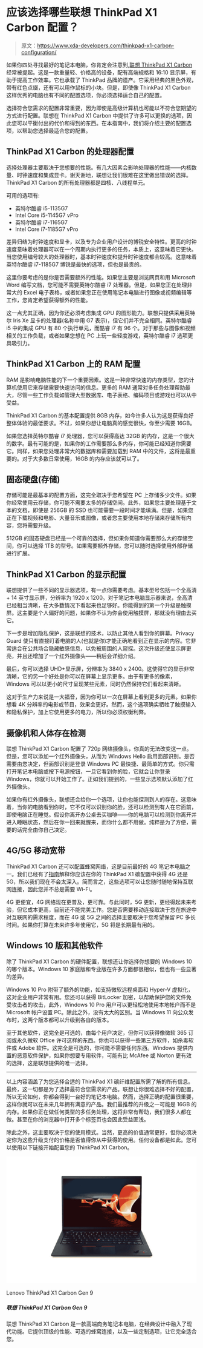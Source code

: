 # 应该选择哪些联想 ThinkPad X1 Carbon 配置？

> 原文：<https://www.xda-developers.com/thinkpad-x1-carbon-configuration/>

如果你四处寻找最好的笔记本电脑，你肯定会注意到,[联想 ThinkPad X1 Carbon](https://www.xda-developers.com/lenovo-thinkpad-x1-carbon-review/) 经常被提起。这是一款重量轻、价格高的设备，配有高端规格和 16:10 显示屏，有助于提高工作效率。它也承载了 ThinkPad 品牌的遗产。它采用经典的黑色外观，带有红色点缀，还有可以用作鼠标的小块。但是，即使像 ThinkPad X1 Carbon 这样优秀的电脑也有不同的配置选项，你必须选择适合自己的配置。

选择符合您需求的配置非常重要，因为即使是高级计算机也可能以不符合您期望的方式进行配置。联想在 ThinkPad X1 Carbon 中提供了许多可以更换的选项，因此您可以平衡付出的代价和得到的东西。在本指南中，我们将介绍主要的配置选项，以帮助您选择最适合您的配置。

## ThinkPad X1 Carbon 的处理器配置

选择处理器主要取决于您想要的性能。有几大因素会影响处理器的性能——内核数量、时钟速度和集成显卡。谢天谢地，联想让我们很难在这里做出错误的选择。ThinkPad X1 Carbon 的所有处理器都是四核、八线程单元。

可用的选项有:

*   英特尔酷睿 i5-1135G7
*   Intel Core i5-1145G7 vPro
*   英特尔酷睿 i7-1165G7
*   Intel Core i7-1185G7 vPro

差异归结为时钟速度和显卡，以及专为企业用户设计的博锐安全特性。更高的时钟速度意味着处理器可以在一个周期内执行更多的任务，本质上，这意味着它更快。当您使用编号较大的处理器时，基本时钟速度和提升时钟速度都会较高。这意味着英特尔酷睿 i7-1185G7 博锐是最快的选项，但也是最贵的。

这里你要考虑的是你是否需要额外的性能。如果您主要是浏览网页和用 Microsoft Word 编写文档，您可能不需要英特尔酷睿 i7 处理器。但是，如果您正在处理非常大的 Excel 电子表格，或者如果您正在使用笔记本电脑进行图像或视频编辑等工作，您肯定希望获得额外的性能。

这一点尤其正确，因为你还必须考虑集成 GPU 的图形能力。联想只提供采用英特尔 Iris Xe 显卡的处理器(名称中用 G7 表示)，但它们并不完全相同。英特尔酷睿 i5 中的集成 GPU 有 80 个执行单元，而酷睿 i7 有 96 个。对于那些与图像和视频相关的工作负载，或者如果您想在 PC 上玩一些轻度游戏，英特尔酷睿 i7 选项更具吸引力。

## ThinkPad X1 Carbon 上的 RAM 配置

RAM 是影响电脑性能的下一个重要因素。这是一种非常快速的内存类型，您的计算机使用它来存储需要快速访问的信息。更多的 RAM 通常对多任务处理帮助最大，尽管一些工作负载如管理大型数据库、电子表格、编码项目或游戏也可以从中受益。

ThinkPad X1 Carbon 的基本配置提供 8GB 内存，如今许多人认为这是获得良好整体体验的最低要求。不过，如果你想让电脑真的感觉很快，你至少需要 16GB。

如果您选择英特尔酷睿 i7 处理器，您可以获得高达 32GB 的内存，这是一个很大的数字。最有可能的是，如果你的工作需要那么多内存，你可能已经知道你需要它。同样，如果您处理非常大的数据库和需要加载到 RAM 中的文件，这将是最重要的。对于大多数日常使用，16GB 的内存应该就可以了。

## 固态硬盘(存储)

存储可能是最基本的配置方面，这完全取决于您希望在 PC 上存储多少文件。如果你经常使用云存储，你可能不需要太多的存储空间。此外，如果您主要处理基于文本的文档，即使是 256GB 的 SSD 也可能需要一段时间才能填满。但是，如果您正在下载视频和电影、大量音乐或图像，或者您主要使用本地存储来存储所有内容，您将需要升级。

512GB 的固态硬盘已经是一个可靠的选择，但如果你知道你需要那么大的存储空间，你可以选择 1TB 的型号。如果需要额外存储，您可以随时选择使用外部存储进行扩展。

## ThinkPad X1 Carbon 的显示配置

联想提供了一些不同的显示器选项，有一点你需要考虑。基本型号包括一个全高清+ 14 英寸显示屏，分辨率为 1920 x 1200。对于笔记本电脑显示器来说，全高清已经相当清晰，在大多数情况下看起来也足够好。你能得到的第一个升级是触摸屏。这主要是个人偏好的问题，如果你不认为你会使用触摸屏，那就没有理由去买它。

下一步是增加隐私保护，这是联想的技术，以防止其他人看到你的屏幕。Privacy Guard 使只有直接盯着电脑的人(也就是你)才能正确地看到正在显示的内容。它非常适合在公共场合隐藏敏感信息，以免被周围的人窥探。这次升级还使显示屏更亮，并且还增加了一个红外摄像头——稍后会详细介绍。

最后，你可以选择 UHD+显示屏，分辨率为 3840 x 2400。这使得它的显示非常清晰，它的另一个好处是你可以在屏幕上显示更多。由于有更多的像素，Windows 可以以更小的尺寸呈现某些元素，同时仍然保持它们看起来清晰。

这对于生产力来说是一大福音，因为你可以一次在屏幕上看到更多的元素。如果你想看 4K 分辨率的电影或节目，效果会更好。然而，这个选项确实牺牲了触摸输入和隐私保护，加上它使用更多的电力，所以你必须权衡利弊。

## 摄像机和人体存在检测

联想 ThinkPad X1 Carbon 配置了 720p 网络摄像头，你真的无法改变这一点。但是，您可以添加一个红外摄像头，从而为 Windows Hello 启用面部识别。是否需要由您决定，但面部识别是登录 Windows PC 最快捷、最简单的方式。你只需打开笔记本电脑或按下电源按钮，一旦它看到你的脸，它就会让你登录 Windows，你就可以开始工作了。正如我们提到的，一些显示选项默认添加了红外摄像头。

如果你有红外摄像头，联想还会给你一个选项，让你也能探测到人的存在。这意味着，当你的电脑看到你时，它不仅可以识别你的脸，还可以检测到有人在它面前，即使电脑正在睡觉。假设你离开办公桌去买咖啡——你的电脑可以检测到你离开并进入睡眠状态，然后在你一回来就醒来，而你什么都不用做。纯粹是为了方便，需要的话完全由你自己决定。

## 4G/5G 移动宽带

ThinkPad X1 Carbon 还可以配置蜂窝网络，这是目前最好的 4G 笔记本电脑之一。我们已经有了[指南](https://www.xda-developers.com/thinkpad-x1-carbon-5g/)解释你应该在你的 ThinkPad X1 碳配置中获得 4G 还是 5G，所以我们现在不会太深入。简而言之，这些选项可以让您随时随地保持互联网连接，因此您并不总是需要 Wi-Fi。

4G 更便宜，4G 网络现在更普及，更可靠。与此同时，5G 更新，更经得起未来考验，但它成本更高，目前还不能完美工作。您是否需要移动连接取决于您在旅途中对互联网的需求程度，而在 4G 或 5G 之间的选择主要取决于您希望保留 PC 多长时间。如果你打算在未来许多年使用它，5G 将是长期最有用的。

## Windows 10 版和其他软件

除了 ThinkPad X1 Carbon 的硬件配置，联想还让你选择你想要的 Windows 10 的哪个版本。Windows 10 家庭版和专业版在许多方面都很相似，但也有一些显著的差异。

Windows 10 Pro 附带了额外的功能，如支持微软远程桌面和 Hyper-V 虚拟化，这对企业用户非常有用。您还可以获得 BitLocker 加密，以帮助保护您的文件免受攻击者的攻击，此外，Windows 10 Pro 用户可以更轻松地使用本地帐户而不是 Microsoft 帐户设置 PC。除此之外，没有太大的区别。当 Windows 11 向公众发布时，这两个版本都可以升级到各自的版本。

至于其他软件，这完全是可选的，由每个用户决定，但你可以获得像微软 365 订阅或永久微软 Office 许可这样的东西。你也可以获得一些第三方软件，如杀毒软件或 Adobe 软件。这完全是可选的，你可能不需要任何东西。Windows 提供内置的恶意软件保护，如果你想要专用软件，可能有比 McAfee 或 Norton 更有效的选择，这是联想提供的唯一选择。

* * *

以上内容涵盖了为您选择合适的 ThinkPad X1 碳纤维配置所需了解的所有信息。最终，这一切都是为了选择最符合您需求的产品。联想让你很难选择不好的配置，所以无论如何，你都会得到一台好的笔记本电脑。然而，选择正确的配置很重要，这样你就可以在未来几年拥有满意的产品。我们最推荐的升级之一可能是 16GB 的内存。如果你正在做任何类型的多任务处理，这将非常有帮助，我们很多人都在做。甚至在你的浏览器中打开多个标签页也会因此受益匪浅。

除此之外，这主要取决于您的使用模式。当然，更高的价值通常更好，但你必须决定你为这些升级支付的价格是否值得你从中获得的使用。任何设备都是如此。您可以使用以下链接开始配置您的 ThinkPad X1 Carbon。

 <picture>![While it has the same iconic design of the ThinkPad lineup, the X1 Carbon has powerful modern processors that will allow it to run Windows 11.](img/7423c3386cea5752ef2d1b201229aea0.png)</picture> 

Lenovo ThinkPad X1 Carbon Gen 9

##### 联想 ThinkPad X1 Carbon Gen 9

联想 ThinkPad X1 Carbon 是一款高端商务笔记本电脑，在经典设计中融入了现代功能。它提供顶级的性能、可选的蜂窝连接，以及一些定制选项，让它完全适合您。